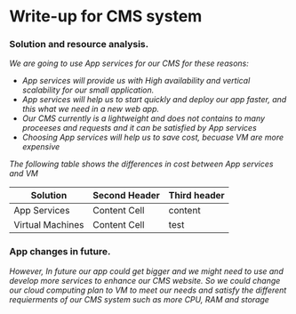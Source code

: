 # Write-up for CMS system 

### Solution and resource analysis.

*We are going to use App services for our CMS for these reasons:*
- *App services will provide us with High availability and vertical scalability for our small application.* 
- *App services will help us to start quickly and deploy our app faster, and this what we need in a new web app.* 
- *Our CMS currently is a lightweight and does not contains to many proceeses and requests and it can be satisfied by App services*
- *Choosing App services will help us to save cost, becuase VM are more expensive*

*The following table shows the differences in cost between App services and VM*
	
|  Solution     | Second Header | Third header |
| ------------- | ------------- | ------------ |
| App Services  | Content Cell  | content      |
| Virtual Machines | Content Cell  | test         |


### App changes in future.

*However, In future our app could get bigger and we might need to use and develop more services to enhance our CMS website.* 
*So we could change our cloud computing plan to VM to meet our needs and satisfy the different requierments of our CMS system such as more CPU, RAM and storage*  
